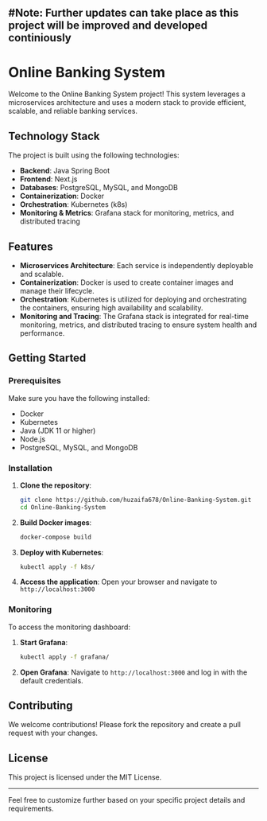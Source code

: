 #Note: Further updates can take place as this project will be improved and developed continiously
---

# Online Banking System

Welcome to the Online Banking System project! This system leverages a microservices architecture and uses a modern stack to provide efficient, scalable, and reliable banking services.

## Technology Stack

The project is built using the following technologies:

- **Backend**: Java Spring Boot
- **Frontend**: Next.js
- **Databases**: PostgreSQL, MySQL, and MongoDB
- **Containerization**: Docker
- **Orchestration**: Kubernetes (k8s)
- **Monitoring & Metrics**: Grafana stack for monitoring, metrics, and distributed tracing

## Features

- **Microservices Architecture**: Each service is independently deployable and scalable.
- **Containerization**: Docker is used to create container images and manage their lifecycle.
- **Orchestration**: Kubernetes is utilized for deploying and orchestrating the containers, ensuring high availability and scalability.
- **Monitoring and Tracing**: The Grafana stack is integrated for real-time monitoring, metrics, and distributed tracing to ensure system health and performance.

## Getting Started

### Prerequisites

Make sure you have the following installed:

- Docker
- Kubernetes
- Java (JDK 11 or higher)
- Node.js
- PostgreSQL, MySQL, and MongoDB

### Installation

1. **Clone the repository**:
    ```sh
    git clone https://github.com/huzaifa678/Online-Banking-System.git
    cd Online-Banking-System
    ```

2. **Build Docker images**:
    ```sh
    docker-compose build
    ```

3. **Deploy with Kubernetes**:
    ```sh
    kubectl apply -f k8s/
    ```

4. **Access the application**:
    Open your browser and navigate to `http://localhost:3000`

### Monitoring

To access the monitoring dashboard:

1. **Start Grafana**:
    ```sh
    kubectl apply -f grafana/
    ```

2. **Open Grafana**:
    Navigate to `http://localhost:3000` and log in with the default credentials.

## Contributing

We welcome contributions! Please fork the repository and create a pull request with your changes.

## License

This project is licensed under the MIT License.

---

Feel free to customize further based on your specific project details and requirements.
